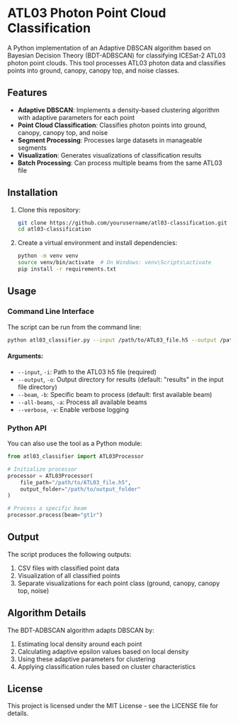 # ATL03 Photon Point Cloud Classification

A Python implementation of an Adaptive DBSCAN algorithm based on Bayesian Decision Theory (BDT-ADBSCAN) for classifying ICESat-2 ATL03 photon point clouds. This tool processes ATL03 photon data and classifies points into ground, canopy, canopy top, and noise classes.

## Features

- **Adaptive DBSCAN**: Implements a density-based clustering algorithm with adaptive parameters for each point
- **Point Cloud Classification**: Classifies photon points into ground, canopy, canopy top, and noise
- **Segment Processing**: Processes large datasets in manageable segments
- **Visualization**: Generates visualizations of classification results
- **Batch Processing**: Can process multiple beams from the same ATL03 file

## Installation

1. Clone this repository:
   ```bash
   git clone https://github.com/yourusername/atl03-classification.git
   cd atl03-classification
   ```

2. Create a virtual environment and install dependencies:
   ```bash
   python -m venv venv
   source venv/bin/activate  # On Windows: venv\Scripts\activate
   pip install -r requirements.txt
   ```

## Usage

### Command Line Interface

The script can be run from the command line:

```bash
python atl03_classifier.py --input /path/to/ATL03_file.h5 --output /path/to/output_folder --beam gt1r
```

#### Arguments:

- `--input`, `-i`: Path to the ATL03 h5 file (required)
- `--output`, `-o`: Output directory for results (default: "results" in the input file directory)
- `--beam`, `-b`: Specific beam to process (default: first available beam)
- `--all-beams`, `-a`: Process all available beams
- `--verbose`, `-v`: Enable verbose logging

### Python API

You can also use the tool as a Python module:

```python
from atl03_classifier import ATL03Processor

# Initialize processor
processor = ATL03Processor(
    file_path="/path/to/ATL03_file.h5",
    output_folder="/path/to/output_folder"
)

# Process a specific beam
processor.process(beam="gt1r")
```

## Output

The script produces the following outputs:

1. CSV files with classified point data
2. Visualization of all classified points
3. Separate visualizations for each point class (ground, canopy, canopy top, noise)

## Algorithm Details

The BDT-ADBSCAN algorithm adapts DBSCAN by:

1. Estimating local density around each point
2. Calculating adaptive epsilon values based on local density
3. Using these adaptive parameters for clustering
4. Applying classification rules based on cluster characteristics

## License

This project is licensed under the MIT License - see the LICENSE file for details.
